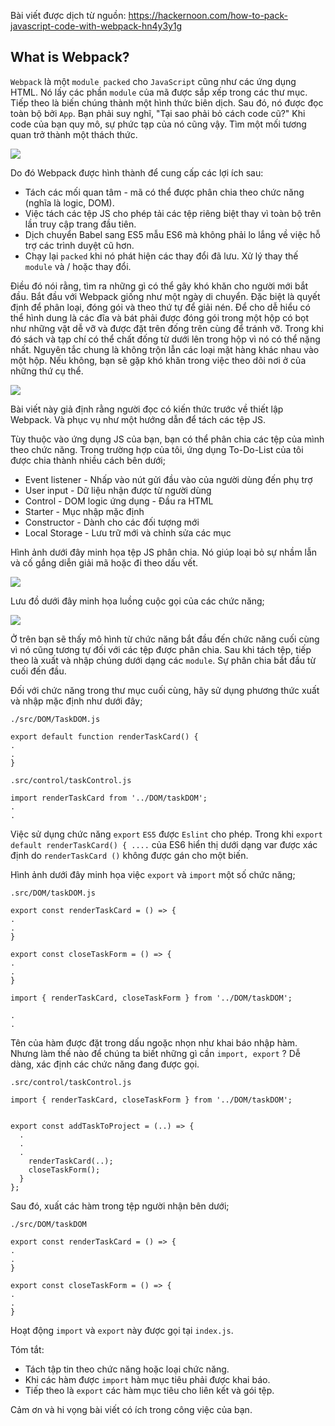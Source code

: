 Bài viết được dịch từ nguồn: https://hackernoon.com/how-to-pack-javascript-code-with-webpack-hn4y3y1g

## What is Webpack?

`Webpack` là một `module packed` cho `JavaScript` cũng như các ứng dụng HTML. Nó lấy các phần `module` của mã được sắp xếp trong các thư mục. Tiếp theo là biến chúng thành một hình thức biên dịch. Sau đó, nó được đọc toàn bộ bởi `App`. Bạn phải suy nghĩ, "Tại sao phải bỏ cách code cũ?" Khi code của bạn quy mô, sự phức tạp của nó cũng vậy. Tìm một mối tương quan trở thành một thách thức.

![](https://images.viblo.asia/9a066175-c802-4d1a-ad2f-50bace14d556.png)

Do đó Webpack được hình thành để cung cấp các lợi ích sau:

- Tách các mối quan tâm - mã có thể được phân chia theo chức năng (nghĩa là logic, DOM).
- Việc tách các tệp JS cho phép tải các tệp riêng biệt thay vì toàn bộ trên lần truy cập trang đầu tiên.
- Dịch chuyển Babel sang ES5 mẫu ES6 mà không phải lo lắng về việc hỗ trợ các trình duyệt cũ hơn.
- Chạy lại `packed` khi nó phát hiện các thay đổi đã lưu. Xử lý thay thế `module` và / hoặc thay đổi.

Điều đó nói rằng, tìm ra những gì có thể gây khó khăn cho người mới bắt đầu. Bắt đầu với Webpack giống như một ngày di chuyển. Đặc biệt là quyết định để phân loại, đóng gói và theo thứ tự để giải nén. 
Để cho dễ hiểu có thể hình dung là các đĩa và bát phải được đóng gói trong một hộp có bọt như những vật dễ vỡ và được đặt trên đống trên cùng để tránh vỡ. Trong khi đó sách và tạp chí có thể chất đống từ dưới lên trong hộp vì nó có thể nặng nhất. Nguyên tắc chung là không trộn lẫn các loại mặt hàng khác nhau vào một hộp. Nếu không, bạn sẽ gặp khó khăn trong việc theo dõi nơi ở của những thứ cụ thể. 

![](https://images.viblo.asia/4a3a3265-4a04-4332-a646-139a86c3d595.jpeg)

Bài viết này giả định rằng người đọc có kiến thức trước về thiết lập Webpack. Và phục vụ như một hướng dẫn để tách các tệp JS.

Tùy thuộc vào ứng dụng JS của bạn, bạn có thể phân chia các tệp của mình theo chức năng. Trong trường hợp của tôi, ứng dụng To-Do-List của tôi được chia thành nhiều cách bên dưới;

- Event listener - Nhấp vào nút gửi đầu vào của người dùng đến phụ trợ
- User input - Dữ liệu nhận được từ người dùng
- Control  - DOM logic ứng dụng - Đầu ra HTML
- Starter - Mục nhập mặc định
- Constructor - Dành cho các đối tượng mới
- Local Storage - Lưu trữ mới và chỉnh sửa các mục

Hình ảnh dưới đây minh họa tệp JS phân chia. Nó giúp loại bỏ sự nhầm lẫn và cố gắng diễn giải mã hoặc đi theo dấu vết.

![](https://images.viblo.asia/57d239d7-7a30-4d16-a0cc-639bf9ef8027.jpeg)

Lưu đồ dưới đây minh họa luồng cuộc gọi của các chức năng;

![](https://images.viblo.asia/6275be86-2e1d-4afc-9d26-d2a2c7ebd05f.png)

Ở trên bạn sẽ thấy mô hình từ chức năng bắt đầu đến chức năng cuối cùng vì nó cũng tương tự đối với các tệp được phân chia. Sau khi tách tệp, tiếp theo là xuất và nhập chúng dưới dạng các `module`. Sự phân chia bắt đầu từ cuối đến đầu.

Đối với chức năng trong thư mục cuối cùng, hãy sử dụng phương thức xuất và nhập mặc định như dưới đây;

```
./src/DOM/TaskDOM.js

export default function renderTaskCard() {
.
.
}
```

```
.src/control/taskControl.js 

import renderTaskCard from '../DOM/taskDOM';
.
.
```

Việc sử dụng chức năng `export` `ES5` được `Eslint` cho phép. Trong khi `export default renderTaskCard() { ....` của ES6 hiển thị dưới dạng var được xác định do `renderTaskCard ()` không được gán cho một biến.

Hình ảnh dưới đây minh họa việc `export` và `import` một số chức năng;

```
.src/DOM/taskDOM.js

export const renderTaskCard = () => {
.
.
}

export const closeTaskForm = () => {
.
.
}
```

```
import { renderTaskCard, closeTaskForm } from '../DOM/taskDOM';

.
.
```

Tên của hàm được đặt trong dấu ngoặc nhọn như khai báo nhập hàm. Nhưng làm thế nào để chúng ta biết những gì cần `import, export` ? Dễ dàng, xác định các chức năng đang được gọi.

```
.src/control/taskControl.js

import { renderTaskCard, closeTaskForm } from '../DOM/taskDOM';


export const addTaskToProject = (..) => {
  .
  .
  .
    renderTaskCard(..);
    closeTaskForm();
  }
};
```

Sau đó, xuất các hàm trong tệp người nhận bên dưới;

```
./src/DOM/taskDOM

export const renderTaskCard = () => {
.
.
}

export const closeTaskForm = () => {
.
.
}
```

Hoạt động `import` và `export` này được gọi tại `index.js`.

Tóm tắt:
- Tách tập tin theo chức năng hoặc loại chức năng.
- Khi các hàm được `import` hàm mục tiêu phải được khai báo.
- Tiếp theo là `export` các hàm mục tiêu cho liên kết và gói tệp.

Cảm ơn và hi vọng bài viết có ích trong công việc của bạn.